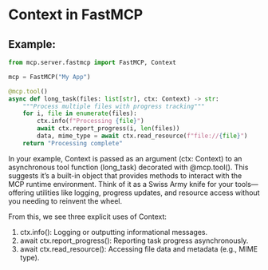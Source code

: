 # Context in FastMCP

## Example:

```python
from mcp.server.fastmcp import FastMCP, Context

mcp = FastMCP("My App")

@mcp.tool()
async def long_task(files: list[str], ctx: Context) -> str:
    """Process multiple files with progress tracking"""
    for i, file in enumerate(files):
        ctx.info(f"Processing {file}")
        await ctx.report_progress(i, len(files))
        data, mime_type = await ctx.read_resource(f"file://{file}")
    return "Processing complete"
```

In your example, Context is passed as an argument (ctx: Context) to an asynchronous tool function (long_task) 
decorated with @mcp.tool(). This suggests it’s a built-in object that provides methods to interact with the MCP 
runtime environment. Think of it as a Swiss Army knife for your tools—offering utilities like logging, progress 
updates, and resource access without you needing to reinvent the wheel.


From this, we see three explicit uses of Context:

1. ctx.info(): Logging or outputting informational messages.
2. await ctx.report_progress(): Reporting task progress asynchronously.
3. await ctx.read_resource(): Accessing file data and metadata (e.g., MIME type).